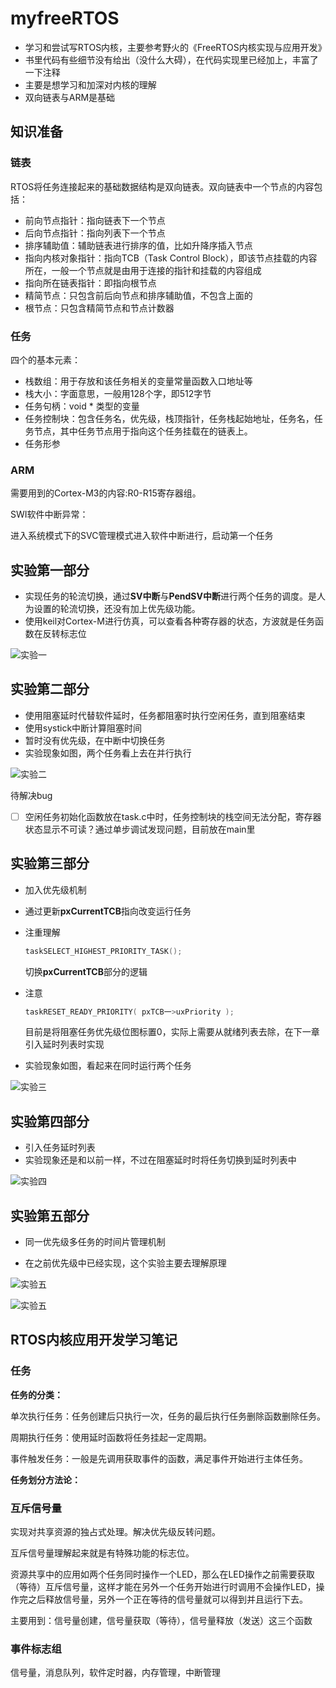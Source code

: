 # myfreeRTOS
- 学习和尝试写RTOS内核，主要参考野火的《FreeRTOS内核实现与应用开发》
- 书里代码有些细节没有给出（没什么大碍），在代码实现里已经加上，丰富了一下注释
- 主要是想学习和加深对内核的理解
- 双向链表与ARM是基础



## 知识准备

### 链表

RTOS将任务连接起来的基础数据结构是双向链表。双向链表中一个节点的内容包括：

- 前向节点指针：指向链表下一个节点
- 后向节点指针：指向列表下一个节点
- 排序辅助值：辅助链表进行排序的值，比如升降序插入节点
- 指向内核对象指针：指向TCB（Task Control Block），即该节点挂载的内容所在，一般一个节点就是由用于连接的指针和挂载的内容组成
- 指向所在链表指针：即指向根节点
- 精简节点：只包含前后向节点和排序辅助值，不包含上面的
- 根节点：只包含精简节点和节点计数器

### 任务

四个的基本元素：

- 栈数组：用于存放和该任务相关的变量常量函数入口地址等
- 栈大小：字面意思，一般用128个字，即512字节
- 任务句柄：void * 类型的变量
- 任务控制块：包含任务名，优先级，栈顶指针，任务栈起始地址，任务名，任务节点，其中任务节点用于指向这个任务挂载在的链表上。
- 任务形参

### ARM

需要用到的Cortex-M3的内容:R0-R15寄存器组。

SWI软件中断异常：

进入系统模式下的SVC管理模式进入软件中断进行，启动第一个任务



## 实验第一部分

- 实现任务的轮流切换，通过**SV中断**与**PendSV中断**进行两个任务的调度。是人为设置的轮流切换，还没有加上优先级功能。
- 使用keil对Cortex-M进行仿真，可以查看各种寄存器的状态，方波就是任务函数在反转标志位

![实验一](https://github.com/Winston9n78/myfreeRTOS/blob/main/README.assets/keil1.png?raw=true)




## 实验第二部分

- 使用阻塞延时代替软件延时，任务都阻塞时执行空闲任务，直到阻塞结束
- 使用systick中断计算阻塞时间
- 暂时没有优先级，在中断中切换任务
- 实验现象如图，两个任务看上去在并行执行

![实验二](https://github.com/Winston9n78/myfreeRTOS/blob/main/README.assets/keil2.png?raw=true)

待解决bug

- [ ] 空闲任务初始化函数放在task.c中时，任务控制块的栈空间无法分配，寄存器状态显示不可读？通过单步调试发现问题，目前放在main里



## 实验第三部分

- 加入优先级机制

- 通过更新**pxCurrentTCB**指向改变运行任务

- 注重理解

  ```C
  taskSELECT_HIGHEST_PRIORITY_TASK();
  ```

  切换**pxCurrentTCB**部分的逻辑

- 注意

  ```c
  taskRESET_READY_PRIORITY( pxTCB一>uxPriority );
  ```

  目前是将阻塞任务优先级位图标置0，实际上需要从就绪列表去除，在下一章引入延时列表时实现

- 实验现象如图，看起来在同时运行两个任务

![实验三](https://github.com/Winston9n78/myfreeRTOS/blob/main/README.assets/keil3.png?raw=true)



## 实验第四部分

- 引入任务延时列表
- 实验现象还是和以前一样，不过在阻塞延时时将任务切换到延时列表中

![实验四](https://github.com/Winston9n78/myfreeRTOS/blob/main/README.assets/keil4.png?raw=true)

## 实验第五部分

- 同一优先级多任务的时间片管理机制

- 在之前优先级中已经实现，这个实验主要去理解原理

  

![实验五](https://github.com/Winston9n78/myfreeRTOS/blob/main/README.assets/keil5-1.png?raw=true)

![实验五](https://github.com/Winston9n78/myfreeRTOS/blob/main/README.assets/keil5-2.png?raw=true)



## RTOS内核应用开发学习笔记

### 任务

**任务的分类：**

单次执行任务：任务创建后只执行一次，任务的最后执行任务删除函数删除任务。

周期执行任务：使用延时函数将任务挂起一定周期。

事件触发任务：一般是先调用获取事件的函数，满足事件开始进行主体任务。

**任务划分方法论：**



### 互斥信号量

实现对共享资源的独占式处理。解决优先级反转问题。

互斥信号量理解起来就是有特殊功能的标志位。

资源共享中的应用如两个任务同时操作一个LED，那么在LED操作之前需要获取（等待）互斥信号量，这样才能在另外一个任务开始进行时调用不会操作LED，操作完之后释放信号量，另外一个正在等待的信号量就可以得到并且运行下去。

主要用到：信号量创建，信号量获取（等待），信号量释放（发送）这三个函数

### 事件标志组







信号量，消息队列，软件定时器，内存管理，中断管理
